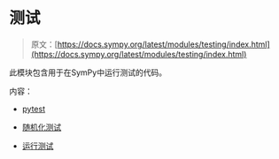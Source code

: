 # 测试

> 原文：[https://docs.sympy.org/latest/modules/testing/index.html](https://docs.sympy.org/latest/modules/testing/index.html)

此模块包含用于在SymPy中运行测试的代码。

内容：

+   [pytest](pytest.html)

+   [随机化测试](randtest.html)

+   [运行测试](runtests.html)
